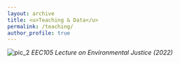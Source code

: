 ```yaml
---
layout: archive
title: <u>Teaching & Data</u>
permalink: /teaching/
author_profile: true
---
```

![pic_2](https://github.com/jvan-econ/jvan-econ.github.io/assets/120732972/9927fb7f-a596-45f6-8796-7dae32359b80)
*EEC105 Lecture on Environmental Justice (2022)*


